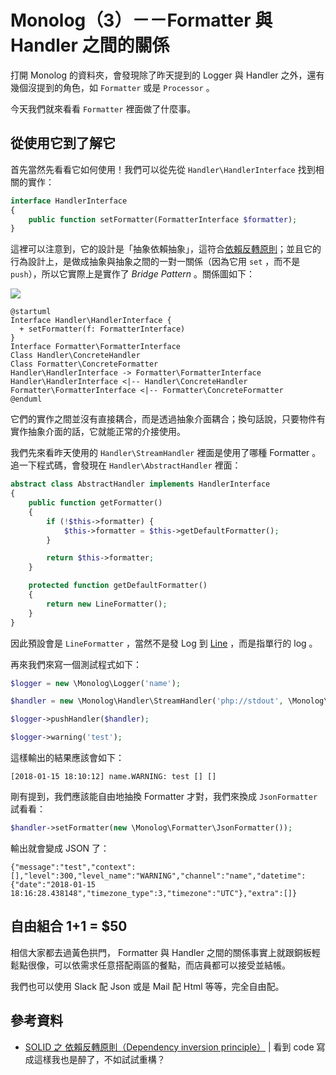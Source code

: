 # Monolog（3）－－Formatter 與 Handler 之間的關係

打開 Monolog 的資料夾，會發現除了昨天提到的 Logger 與 Handler 之外，還有幾個沒提到的角色，如 `Formatter` 或是 `Processor` 。 

今天我們就來看看 `Formatter` 裡面做了什麼事。

## 從使用它到了解它

首先當然先看看它如何使用！我們可以從先從 `Handler\HandlerInterface` 找到相關的實作：

```php
interface HandlerInterface
{
    public function setFormatter(FormatterInterface $formatter);
}

```

這裡可以注意到，它的設計是「抽象依賴抽象」，這符合[依賴反轉原則][SOLID 之 依賴反轉原則（Dependency inversion principle）]；並且它的行為設計上，是做成抽象與抽象之間的一對一關係（因為它用 `set` ，而不是 `push`），所以它實際上是實作了 *Bridge Pattern* 。關係圖如下：

![](http://www.plantuml.com/plantuml/png/SoWkIImgAStDuVBCAqajIajCJbNmICnBoKajYe7I28bgBWK5RONYr1At_ABSn1AWi4QQbGAS0rUeoLMBP1nSFWPJ9PTpJc9nCTn6v_oyvABKabGe7ogBC00c3nVXmkbMNJly5kFKQ5EZgulJGVYCXEZ4vrY7rBmKO5030000)

```puml
@startuml
Interface Handler\HandlerInterface {
  + setFormatter(f: FormatterInterface)
}
Interface Formatter\FormatterInterface
Class Handler\ConcreteHandler
Class Formatter\ConcreteFormatter
Handler\HandlerInterface -> Formatter\FormatterInterface
Handler\HandlerInterface <|-- Handler\ConcreteHandler
Formatter\FormatterInterface <|-- Formatter\ConcreteFormatter
@enduml
```

它們的實作之間並沒有直接耦合，而是透過抽象介面耦合；換句話說，只要物件有實作抽象介面的話，它就能正常的介接使用。

我們先來看昨天使用的 `Handler\StreamHandler` 裡面是使用了哪種 Formatter 。追一下程式碼，會發現在 `Handler\AbstractHandler` 裡面：

```php
abstract class AbstractHandler implements HandlerInterface
{
    public function getFormatter()
    {
        if (!$this->formatter) {
            $this->formatter = $this->getDefaultFormatter();
        }

        return $this->formatter;
    }

    protected function getDefaultFormatter()
    {
        return new LineFormatter();
    }
}
```

因此預設會是 `LineFormatter` ，當然不是發 Log 到 [Line](https://line.me/zh-hant/) ，而是指單行的 log 。

再來我們來寫一個測試程式如下：

```php
$logger = new \Monolog\Logger('name');

$handler = new \Monolog\Handler\StreamHandler('php://stdout', \Monolog\Logger::DEBUG);

$logger->pushHandler($handler);

$logger->warning('test');
```

這樣輸出的結果應該會如下：

```
[2018-01-15 18:10:12] name.WARNING: test [] []
```

剛有提到，我們應該能自由地抽換 Formatter 才對，我們來換成 `JsonFormatter` 試看看：

```php
$handler->setFormatter(new \Monolog\Formatter\JsonFormatter());
```

輸出就會變成 JSON 了：

```
{"message":"test","context":[],"level":300,"level_name":"WARNING","channel":"name","datetime":{"date":"2018-01-15 18:16:28.438148","timezone_type":3,"timezone":"UTC"},"extra":[]}
```

## 自由組合 1+1 = $50

相信大家都去過黃色拱門， Formatter 與 Handler 之間的關係事實上就跟銅板輕鬆點很像，可以依需求任意搭配兩區的餐點，而店員都可以接受並結帳。

我們也可以使用 Slack 配 Json 或是 Mail 配 Html 等等，完全自由配。

## 參考資料

* [SOLID 之 依賴反轉原則（Dependency inversion principle）][] | 看到 code 寫成這樣我也是醉了，不如試試重構？

[SOLID 之 依賴反轉原則（Dependency inversion principle）]: https://github.com/MilesChou/book-refactoring-30-days/blob/master/docs/day11.md
